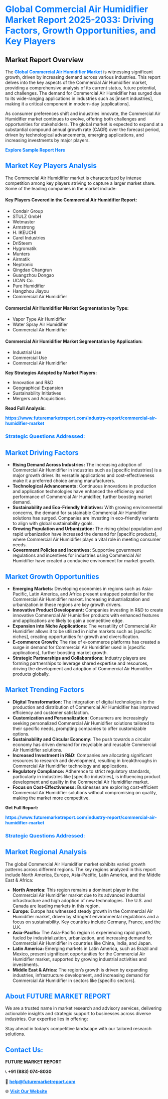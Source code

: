 <h1 style="color: #007BFF;">Global Commercial Air Humidifier Market Report 2025-2033: Driving Factors, Growth Opportunities, and Key Players</h1>

<section id="overview">
<h2>Market Report Overview</h2>
<p>The <a href="https://www.futuremarketreport.com/industry-report/commercial-air-humidifier-market" style="color: #007BFF; text-decoration: none;"><strong>Global Commercial Air Humidifier Market</strong></a> is witnessing significant growth, driven by increasing demand across various industries. This report delves into the key aspects of the Commercial Air Humidifier market, providing a comprehensive analysis of its current status, future potential, and challenges. The demand for Commercial Air Humidifier has surged due to its wide-ranging applications in industries such as [insert industries], making it a critical component in modern-day [applications].</p>
<p>As consumer preferences shift and industries innovate, the Commercial Air Humidifier market continues to evolve, offering both challenges and opportunities for stakeholders. The global market is expected to expand at a substantial compound annual growth rate (CAGR) over the forecast period, driven by technological advancements, emerging applications, and increasing investments by major players.</p>
</section>

<section id="overview">
<p><a href="https://www.futuremarketreport.com/request-sample/reportId=100612" style="color: #007BFF; text-decoration: none;"><strong>Explore Sample Report Here</strong></a></p>
</section>

<section id="key-players">
<h2 style="color: #007BFF;">Market Key Players Analysis</h2>
<p>The Commercial Air Humidifier market is characterized by intense competition among key players striving to capture a larger market share. Some of the leading companies in the market include:</p>
<h4>Key Players Covered in the Commercial Air Humidifier Report:</h4>
<ul><li>Condair Group</li><li>STULZ GmbH</li><li>Wetmaster</li><li>Armstrong</li><li>H. IKEUCHI</li><li>Carel Industries</li><li>DriSteem</li><li>Hygromatik</li><li>Munters</li><li>Airmatik</li><li>Neptronic</li><li>Qingdao Changrun</li><li>Guangzhou Dongao</li><li>UCAN Co.</li><li>Pure Humidifier</li><li>Hangzhou Jiayou</li><li>Commercial Air Humidifier</li></ul>
<h4>Commercial Air Humidifier Market Segmentation by Type:</h4>
<ul><li>Vapor Type Air Humidifier</li><li>Water Spray Air Humidifier</li><li>Commercial Air Humidifier</li></ul>

<h4>Commercial Air Humidifier Market Segmentation by Application:</h4>
<ul><li>Industrial Use</li><li>Commercial Use</li><li>Commercial Air Humidifier</li></ul>
<p><strong>Key Strategies Adopted by Market Players:</strong></p>
<ul>
<li>Innovation and R&D</li>
<li>Geographical Expansion</li>
<li>Sustainability Initiatives</li>
<li>Mergers and Acquisitions</li>
</ul>
</section>

<section>
<p><strong>Read Full Analysis: </strong></p><a href="https://www.futuremarketreport.com/industry-report/commercial-air-humidifier-market" style="color: #007BFF; text-decoration: none;"><strong>https://www.futuremarketreport.com/industry-report/commercial-air-humidifier-market</strong></a>
<h3 style="color: #007BFF;">Strategic Questions Addressed:</h3>
</section>

<section id="driving-factors">
<h2 style="color: #007BFF;">Market Driving Factors</h2>
<ul>
<li><strong>Rising Demand Across Industries:</strong> The increasing adoption of Commercial Air Humidifier in industries such as [specific industries] is a major growth driver. Its versatile applications and cost-effectiveness make it a preferred choice among manufacturers.</li>
<li><strong>Technological Advancements:</strong> Continuous innovations in production and application technologies have enhanced the efficiency and performance of Commercial Air Humidifier, further boosting market demand.</li>
<li><strong>Sustainability and Eco-Friendly Initiatives:</strong> With growing environmental concerns, the demand for sustainable Commercial Air Humidifier solutions has surged. Companies are investing in eco-friendly variants to align with global sustainability goals.</li>
<li><strong>Growing Population and Urbanization:</strong> The rising global population and rapid urbanization have increased the demand for [specific products], where Commercial Air Humidifier plays a vital role in meeting consumer needs.</li>
<li><strong>Government Policies and Incentives:</strong> Supportive government regulations and incentives for industries using Commercial Air Humidifier have created a conducive environment for market growth.</li>
</ul>
</section>

<section id="growth-opportunities">
<h2 style="color: #007BFF;">Market Growth Opportunities</h2>
<ul>
<li><strong>Emerging Markets:</strong> Developing economies in regions such as Asia-Pacific, Latin America, and Africa present untapped potential for the Commercial Air Humidifier market. Increasing industrialization and urbanization in these regions are key growth drivers.</li>
<li><strong>Innovative Product Development:</strong> Companies investing in R&D to create innovative Commercial Air Humidifier products with enhanced features and applications are likely to gain a competitive edge.</li>
<li><strong>Expansion into Niche Applications:</strong> The versatility of Commercial Air Humidifier allows it to be utilized in niche markets such as [specific niches], creating opportunities for growth and diversification.</li>
<li><strong>E-commerce Growth:</strong> The rise of e-commerce platforms has created a surge in demand for Commercial Air Humidifier used in [specific applications], further boosting market growth.</li>
<li><strong>Strategic Partnerships and Collaborations:</strong> Industry players are forming partnerships to leverage shared expertise and resources, driving the development and adoption of Commercial Air Humidifier products globally.</li>
</ul>
</section>

<section id="trending-factors">
<h2 style="color: #007BFF;">Market Trending Factors</h2>
<ul>
<li><strong>Digital Transformation:</strong> The integration of digital technologies in the production and distribution of Commercial Air Humidifier has improved efficiency and customer satisfaction.</li>
<li><strong>Customization and Personalization:</strong> Consumers are increasingly seeking personalized Commercial Air Humidifier solutions tailored to their specific needs, prompting companies to offer customizable options.</li>
<li><strong>Sustainability and Circular Economy:</strong> The push towards a circular economy has driven demand for recyclable and reusable Commercial Air Humidifier solutions.</li>
<li><strong>Increased Investment in R&D:</strong> Companies are allocating significant resources to research and development, resulting in breakthroughs in Commercial Air Humidifier technology and applications.</li>
<li><strong>Regulatory Compliance:</strong> Adherence to strict regulatory standards, particularly in industries like [specific industries], is influencing product development and quality in the Commercial Air Humidifier market.</li>
<li><strong>Focus on Cost-Effectiveness:</strong> Businesses are exploring cost-efficient Commercial Air Humidifier solutions without compromising on quality, making the market more competitive.</li>
</ul>
</section>

<section>
<p><strong>Get Full Report: </strong></p><a href="https://www.futuremarketreport.com/industry-report/commercial-air-humidifier-market" style="color: #007BFF; text-decoration: none;"><strong>https://www.futuremarketreport.com/industry-report/commercial-air-humidifier-market</strong></a>
<h3 style="color: #007BFF;">Strategic Questions Addressed:</h3>
</section>


<section id="regional-analysis">
<h2 style="color: #007BFF;">Market Regional Analysis</h2>
<p>The global Commercial Air Humidifier market exhibits varied growth patterns across different regions. The key regions analyzed in this report include North America, Europe, Asia-Pacific, Latin America, and the Middle East & Africa:</p>
<ul>
<li><strong>North America:</strong> This region remains a dominant player in the Commercial Air Humidifier market due to its advanced industrial infrastructure and high adoption of new technologies. The U.S. and Canada are leading markets in this region.</li>
<li><strong>Europe:</strong> Europe has witnessed steady growth in the Commercial Air Humidifier market, driven by stringent environmental regulations and a focus on sustainability. Key countries include Germany, France, and the U.K.</li>
<li><strong>Asia-Pacific:</strong> The Asia-Pacific region is experiencing rapid growth, fueled by industrialization, urbanization, and increasing demand for Commercial Air Humidifier in countries like China, India, and Japan.</li>
<li><strong>Latin America:</strong> Emerging markets in Latin America, such as Brazil and Mexico, present significant opportunities for the Commercial Air Humidifier market, supported by growing industrial activities and investments.</li>
<li><strong>Middle East & Africa:</strong> The region’s growth is driven by expanding industries, infrastructure development, and increasing demand for Commercial Air Humidifier in sectors like [specific sectors].</li>
</ul>
</section>

<footer>
<h2 style="color: #007BFF;">About FUTURE MARKET REPORT</h2>
<p>We are a trusted name in market research and advisory services, delivering actionable insights and strategic support to businesses across diverse industries. Our expertise lies in offering:</p>

<p>Stay ahead in today’s competitive landscape with our tailored research solutions.</p>

<h2 style="color: #007BFF;">Contact Us:</h2>
<p><strong>FUTURE MARKET REPORT</strong></p>
<p>📞 <strong>+91 (883) 074-8030</strong></p>
<p>📧 <strong><a href="mailto:help@futuremarketreport.com" style="color: #007BFF;">help@futuremarketreport.com</a></strong></p>
<p>🌐 <strong><a href="https://www.futuremarketreport.com/" style="color: #007BFF;">Visit Our Website</a></strong></p>
</footer>
